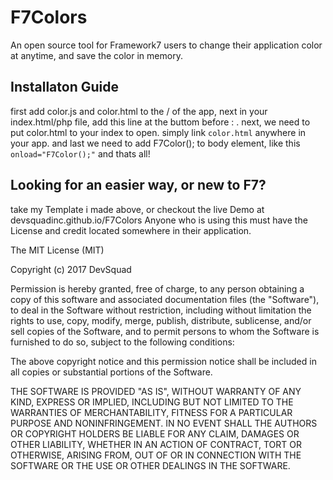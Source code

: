 # F7Colors
An open source tool for Framework7 users to change their application color at anytime, and save the color in memory.
## Installaton Guide
first add color.js and color.html to the / of the app, next in your index.html/php file, add this line at the buttom before </body>:
<code><script type="text/javascript" src="F7Colors.js"></script></code>. next, we need to put color.html to your index to open. simply link <code>color.html</code> anywhere in your app. and last we need to add F7Color(); to body element, like this <code>onload="F7Color();"</code>
and thats all! 
## Looking for an easier way, or new to F7?
take my Template i made above, or checkout the live Demo at devsquadinc.github.io/F7Colors
Anyone who is using this must have the License and credit located somewhere in their application. 

The MIT License (MIT)

Copyright (c) 2017 DevSquad

Permission is hereby granted, free of charge, to any person obtaining a copy
of this software and associated documentation files (the "Software"), to deal
in the Software without restriction, including without limitation the rights
to use, copy, modify, merge, publish, distribute, sublicense, and/or sell
copies of the Software, and to permit persons to whom the Software is
furnished to do so, subject to the following conditions:

The above copyright notice and this permission notice shall be included in all
copies or substantial portions of the Software.

THE SOFTWARE IS PROVIDED "AS IS", WITHOUT WARRANTY OF ANY KIND, EXPRESS OR
IMPLIED, INCLUDING BUT NOT LIMITED TO THE WARRANTIES OF MERCHANTABILITY,
FITNESS FOR A PARTICULAR PURPOSE AND NONINFRINGEMENT. IN NO EVENT SHALL THE
AUTHORS OR COPYRIGHT HOLDERS BE LIABLE FOR ANY CLAIM, DAMAGES OR OTHER
LIABILITY, WHETHER IN AN ACTION OF CONTRACT, TORT OR OTHERWISE, ARISING FROM,
OUT OF OR IN CONNECTION WITH THE SOFTWARE OR THE USE OR OTHER DEALINGS IN THE
SOFTWARE.
